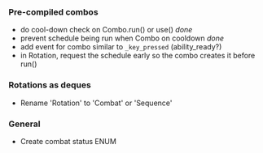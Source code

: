 ### Pre-compiled combos
* do cool-down check on Combo.run() or use() _done_
* prevent schedule being run when Combo on cooldown _done_
* add event for combo similar to `_key_pressed` (ability_ready?)
* in Rotation, request the schedule early so the combo creates it before run()


### Rotations as deques
* Rename 'Rotation' to 'Combat' or 'Sequence'


### General
* Create combat status ENUM
